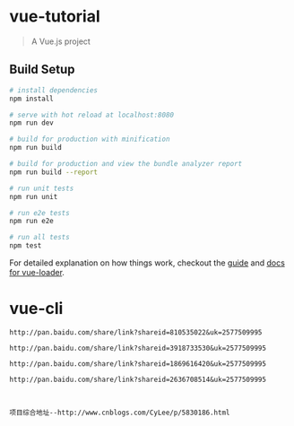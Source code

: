 # vue-tutorial

> A Vue.js project

## Build Setup

``` bash
# install dependencies
npm install

# serve with hot reload at localhost:8080
npm run dev

# build for production with minification
npm run build

# build for production and view the bundle analyzer report
npm run build --report

# run unit tests
npm run unit

# run e2e tests
npm run e2e

# run all tests
npm test
```

For detailed explanation on how things work, checkout the [guide](http://vuejs-templates.github.io/webpack/) and [docs for vue-loader](http://vuejs.github.io/vue-loader).
# vue-cli
```
http://pan.baidu.com/share/link?shareid=810535022&uk=2577509995

http://pan.baidu.com/share/link?shareid=3918733530&uk=2577509995

http://pan.baidu.com/share/link?shareid=1869616420&uk=2577509995

http://pan.baidu.com/share/link?shareid=2636708514&uk=2577509995



项目综合地址--http://www.cnblogs.com/CyLee/p/5830186.html
```